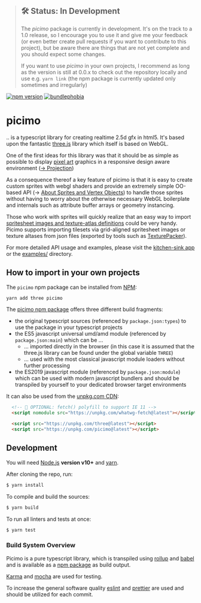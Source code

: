> ## 🛠 Status: In Development
> The _picimo_ package is currently in development. It's on the track to a 1.0 release, so I encourage you to use it and give me your feedback (or even better create pull requests if you want to contribute to this project), but be aware there are things that are not yet complete and you should expect some changes.
>
> If you want to use _picimo_ in your own projects, I recommend as long as the version is still at 0.0.x to check out the repository locally and use e.g. `yarn link` (the npm package is currently updated only sometimes and irregularly)


[![npm version](https://badge.fury.io/js/picimo.svg)](https://badge.fury.io/js/picimo) [![bundlephobia](https://badgen.net/bundlephobia/minzip/picimo)](https://bundlephobia.com/result?p=picimo)

# picimo

.. is a typescript library for creating realtime 2.5d gfx in html5. It's based upon the fantastic [three.js](https://threejs.org/) library which itself is based on WebGL.

One of the first ideas for this library was that it should be as simple as possible to display [pixel art](https://en.wikipedia.org/wiki/Pixel_art) graphics in a responsive design aware environment ([&rarr; Projection](./src/projection/README.md))

As a consequence thereof a key feature of picimo is that it is easy to create custom sprites with webgl shaders and provide an extremely simple OO-based API (&rarr; [About Sprites and Vertex Objects](./src/sprites/README.md)) to handle those sprites without having to worry about the otherwise necessary WebGL boilerplate and internals such as attribute buffer arrays or geometry instancing.

Those who work with sprites will quickly realize that an easy way to import [spritesheet images and texture-atlas definitions](https://en.wikipedia.org/wiki/Texture_atlas) could be very handy. Picimo supports importing tilesets via grid-aligned spritesheet images or texture altases from json files (exported by tools such as [TexturePacker](https://www.codeandweb.com/texturepacker)).

For more detailed API usage and examples, please visit the [kitchen-sink app](../kitchen-sink) or the [examples/](../../examples/) directory.

## How to import in your own projects

The `picimo` npm package can be installed from [NPM](https://npmjs.org):

```sh
yarn add three picimo
```

The [picimo npm package](https://www.npmjs.com/package/picimo) offers three different build fragments:

- the original typescript sources (referenced by `package.json:types`) to use the package in your typescript projects
- the ES5 javascript universal umd/amd module (referenced by `package.json:main`) which can be &hellip;
  - &hellip; imported directly in the browser (in this case it is assumed that the three.js library can be found under the global variable `THREE`)
  - &hellip; used with the most classical javascript module loaders without further processing
- the ES2019 javascript module (referenced by `package.json:module`) which can be used with modern javascript bundlers and should be transpiled by yourself to your dedicated browser target environments

It can also be used from the [unpkg.com CDN](https://unpkg.com):

```html
  <!-- 🚨 OPTIONAL: fetch() polyfill to support IE 11 -->
  <script nomodule src="https://unpkg.com/whatwg-fetch@latest"></script>

  <script src="https://unpkg.com/three@latest"></script>
  <script src="https://unpkg.com/picimo@latest"></script>
```


## Development

You will need [Node.js](https://nodejs.org/) **version v10+** and [yarn](https://yarnpkg.com/).

After cloning the repo, run:

```sh
$ yarn install

```

To compile and build the sources:

```sh
$ yarn build
```

To run all linters and tests at once:

```sh
$ yarn test
```

### Build System Overview

Picimo is a pure typescript library, which is transpiled using [rollup](https://rollupjs.org/) and [babel](https://babeljs.io/) and is available as a [npm package](https://www.npmjs.com/package/picimo) as build output.

[Karma](https://karma-runner.github.io/) and [mocha](https://mochajs.org/) are used for testing.

To increase the general software quality [eslint](https://eslint.org/) and [prettier](https://prettier.io/) are used and should be utilized for each commit.
